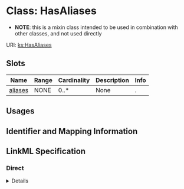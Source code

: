 # Class: HasAliases



* __NOTE__: this is a mixin class intended to be used in combination with other classes, and not used directly


URI: [ks:HasAliases](https://w3id.org/linkml/tests/kitchen_sink/HasAliases)



<!-- no inheritance hierarchy -->



## Slots

| Name | Range | Cardinality | Description  | Info |
| ---  | --- | --- | --- | --- |
| [aliases](aliases.md) | NONE | 0..* | None  | . |


## Usages



## Identifier and Mapping Information









## LinkML Specification

<!-- TODO: investigate https://stackoverflow.com/questions/37606292/how-to-create-tabbed-code-blocks-in-mkdocs-or-sphinx -->

### Direct

<details>
```yaml
name: HasAliases
from_schema: https://w3id.org/linkml/tests/kitchen_sink
mixin: true
attributes:
  aliases:
    name: aliases
    from_schema: https://w3id.org/linkml/tests/kitchen_sink
    slot_uri: skos:altLabel
    multivalued: true

```
</details>

### Induced

<details>
```yaml
name: HasAliases
from_schema: https://w3id.org/linkml/tests/kitchen_sink
mixin: true
attributes:
  aliases:
    name: aliases
    from_schema: https://w3id.org/linkml/tests/kitchen_sink
    slot_uri: skos:altLabel
    multivalued: true
    alias: aliases
    owner: HasAliases

```
</details>